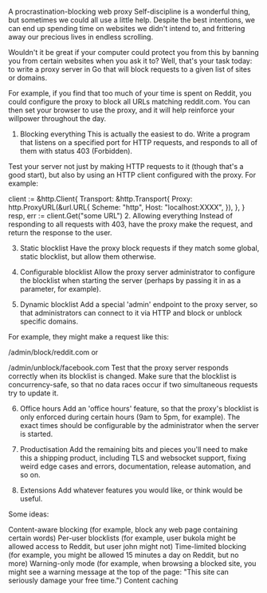 A procrastination-blocking web proxy
Self-discipline is a wonderful thing, but sometimes we could all use a little help. Despite the best intentions, we can end up spending time on websites we didn't intend to, and frittering away our precious lives in endless scrolling.

Wouldn't it be great if your computer could protect you from this by banning you from certain websites when you ask it to? Well, that's your task today: to write a proxy server in Go that will block requests to a given list of sites or domains.

For example, if you find that too much of your time is spent on Reddit, you could configure the proxy to block all URLs matching reddit.com. You can then set your browser to use the proxy, and it will help reinforce your willpower throughout the day.

1. Blocking everything
   This is actually the easiest to do. Write a program that listens on a specified port for HTTP requests, and responds to all of them with status 403 (Forbidden).

Test your server not just by making HTTP requests to it (though that's a good start), but also by using an HTTP client configured with the proxy. For example:

client := &http.Client{
Transport: &http.Transport{
Proxy: http.ProxyURL(&url.URL{
Scheme: "http",
Host:   "localhost:XXXX",
}),
},
}
resp, err := client.Get("some URL")
2. Allowing everything
   Instead of responding to all requests with 403, have the proxy make the request, and return the response to the user.

3. Static blocklist
   Have the proxy block requests if they match some global, static blocklist, but allow them otherwise.

4. Configurable blocklist
   Allow the proxy server administrator to configure the blocklist when starting the server (perhaps by passing it in as a parameter, for example).

5. Dynamic blocklist
   Add a special 'admin' endpoint to the proxy server, so that administrators can connect to it via HTTP and block or unblock specific domains.

For example, they might make a request like this:

/admin/block/reddit.com
or

/admin/unblock/facebook.com
Test that the proxy server responds correctly when its blocklist is changed. Make sure that the blocklist is concurrency-safe, so that no data races occur if two simultaneous requests try to update it.

6. Office hours
   Add an 'office hours' feature, so that the proxy's blocklist is only enforced during certain hours (9am to 5pm, for example). The exact times should be configurable by the administrator when the server is started.

7. Productisation
   Add the remaining bits and pieces you'll need to make this a shipping product, including TLS and websocket support, fixing weird edge cases and errors, documentation, release automation, and so on.

8. Extensions
   Add whatever features you would like, or think would be useful.

Some ideas:

Content-aware blocking (for example, block any web page containing certain words)
Per-user blocklists (for example, user bukola might be allowed access to Reddit, but user john might not)
Time-limited blocking (for example, you might be allowed 15 minutes a day on Reddit, but no more)
Warning-only mode (for example, when browsing a blocked site, you might see a warning message at the top of the page: "This site can seriously damage your free time.")
Content caching